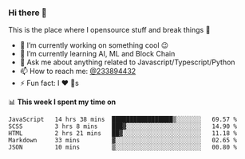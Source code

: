 ### Hi there 👋

<!--
**a233894432/a233894432** is a ✨ _special_ ✨ repository because its `README.md` (this file) appears on your GitHub profile.

Here are some ideas to get you started:

- 🔭 I’m currently working on ...
- 🌱 I’m currently learning ...
- 👯 I’m looking to collaborate on ...
- 🤔 I’m looking for help with ...
- 💬 Ask me about ...
- 📫 How to reach me: ...
- 😄 Pronouns: ...
- ⚡ Fun fact: ...
-->
 
 
This is the place where I opensource stuff and break things :rofl:

- 🔭 I’m currently working on something cool :wink:
- 🌱 I’m currently learning AI, ML and Block Chain
- 💬 Ask me about anything related to Javascript/Typescript/Python
- 📫 How to reach me: [@233894432](https://twitter.com/233894432)
- ⚡ Fun fact: I :heart: :dog:s

📊 **This week I spent my time on**
<!--START_SECTION:waka-->
```text
JavaScript   14 hrs 38 mins  █████████████████▒░░░░░░░   69.57 % 
SCSS         3 hrs 8 mins    ███▓░░░░░░░░░░░░░░░░░░░░░   14.90 % 
HTML         2 hrs 21 mins   ██▓░░░░░░░░░░░░░░░░░░░░░░   11.18 % 
Markdown     33 mins         ▓░░░░░░░░░░░░░░░░░░░░░░░░   02.65 % 
JSON         10 mins         ▒░░░░░░░░░░░░░░░░░░░░░░░░   00.80 % 
```
<!--END_SECTION:waka-->
